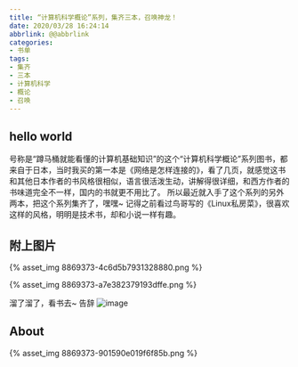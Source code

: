 ```yaml
---
title: “计算机科学概论”系列，集齐三本，召唤神龙！
date: 2020/03/28 16:24:14
abbrlink: @@abbrlink
categories:
- 书单
tags:
- 集齐
- 三本
- 计算机科学
- 概论
- 召唤
---
```

## hello world
号称是“蹲马桶就能看懂的计算机基础知识”的这个“计算机科学概论”系列图书，都来自于日本，当时我买的第一本是《网络是怎样连接的》，看了几页，就感觉这书和其他日本作者的书风格很相似，语言很活泼生动，讲解得很详细，和西方作者的书味道完全不一样，国内的书就更不用比了。
所以最近就入手了这个系列的另外两本，把这个系列集齐了，嘿嘿~
记得之前看过鸟哥写的《Linux私房菜》，很喜欢这样的风格，明明是技术书，却和小说一样有趣。

## 附上图片
{% asset_img 8869373-4c6d5b7931328880.png %}

{% asset_img 8869373-a7e382379193dffe.png %}

溜了溜了，看书去~
告辞
![image](http://upload-images.jianshu.io/upload_images/8869373-ca5e07d1bf83b5e5?imageMogr2/auto-orient/strip%7CimageView2/2/w/1240)

## About
{% asset_img 8869373-901590e019f6f85b.png %}
